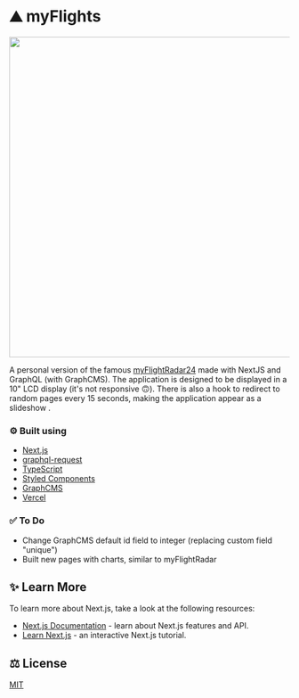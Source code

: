 # ⛰ myFlights

<p align="center">
  <img width="700" height="575" src="https://user-images.githubusercontent.com/1819244/144944018-b438a01b-76a1-434c-a850-a89d8eff8284.gif">
</p>

A personal version of the famous [myFlightRadar24](https://my.flightradar24.com/jofelipe) made with NextJS and GraphQL (with GraphCMS). The application is designed to be displayed in a 10" LCD display (it's not responsive 🙃). There is also a hook to redirect to random pages every 15 seconds, making the application appear as a slideshow . 

### ⚙️ Built using

- [Next.js](https://nextjs.org/)
- [graphql-request](https://github.com/prisma-labs/graphql-request)
- [TypeScript](https://www.typescriptlang.org/)
- [Styled Components](https://styled-components.com/)
- [GraphCMS](https://graphcms.com/)
- [Vercel](https://vercel.com)

### ✅ To Do

- Change GraphCMS default id field to integer (replacing custom field "unique")
- Built new pages with charts, similar to myFlightRadar

## ✨ Learn More

To learn more about Next.js, take a look at the following resources:

- [Next.js Documentation](https://nextjs.org/docs) - learn about Next.js features and API.
- [Learn Next.js](https://nextjs.org/learn) - an interactive Next.js tutorial.


## ⚖ License
[MIT](https://choosealicense.com/licenses/mit/)
